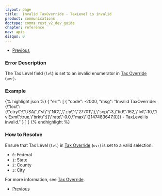 ```yaml
---
layout: page
title:  Invalid TaxOverride - TaxLevel is invalid
product: communications
doctype: comms_rest_v2_dev_guide
chapter: reference
nav: apis
disqus: 0
---
```


<ul class="pager">
  <li class="previous"><a href="/communications/dev-guide_rest_v2/reference/calculate-tax-errors/"><i class="glyphicon glyphicon-chevron-left"></i>Previous</a></li>
</ul>

<h3>Error Description</h3>
The Tax Level field (<code>lvl</code>) is set to an invalid enumerator in <a class="dev-guide-link" href="/communications/dev-guide_rest_v2/reference/tax-override/">Tax Override</a> (<code>ovr</code>).

<h3>Example</h3>
{% highlight json %}
{
  "err": [
    {
      "code": -2000,
      "msg": "Invalid TaxOverride: {\"loc\":{\"ctry\":\"USA\",\"st\":\"NC\",\"zip\":\"27701\"},\"scp\":3,\"tid\":162,\"lvl\":10,\"lvlExm\":true,\"brkt\":[{\"rate\":0.0,\"max\":2147483647.0}]} - TaxLevel is invalid."
    }
  ]
}
{% endhighlight %}

<h3>How to Resolve</h3>
Ensure that Tax Level (<code>lvl</code>) in <a class="dev-guide-link" href="/communications/dev-guide_rest_v2/reference/tax-override/">Tax Override</a> (<code>ovr</code>) is set to a valid selection:
<ul class="dev-guide-list">
  <li><code>0</code>: Federal</li>
  <li><code>1</code>: State</li>
  <li><code>2</code>: County</li>
  <li><code>3</code>: City</li>
</ul> 

For more information, see <a class="dev-guide-link" href="/communications/dev-guide_rest_v2/customizing-transactions/sample-transactions/tax-override/">Tax Override</a>.

<ul class="pager">
  <li class="previous"><a href="/communications/dev-guide_rest_v2/reference/calculate-tax-errors/"><i class="glyphicon glyphicon-chevron-left"></i>Previous</a></li>
</ul>